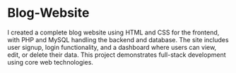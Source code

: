 # Blog-Website
I created a complete blog website using HTML and CSS for the frontend, with PHP and MySQL handling the backend and database. The site includes user signup, login functionality, and a dashboard where users can view, edit, or delete their data. This project demonstrates full-stack development using core web technologies.
